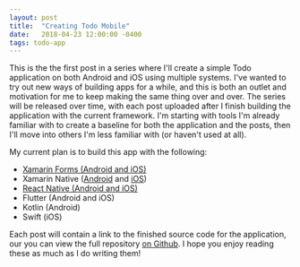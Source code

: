 ```yaml
---
layout: post
title:  "Creating Todo Mobile"
date:   2018-04-23 12:00:00 -0400
tags: todo-app
---
```


This is the the first post in a series where I'll create a simple Todo application on both Android and iOS using multiple systems. I've wanted to try out new ways of building apps for a while, and this is both an outlet and motivation for me to keep making the same thing over and over. The series will be released over time, with each post uploaded after I finish building the application with the current framework. I'm starting with tools I'm already familiar with to create a baseline for both the application and the posts, then I'll move into others I'm less familiar with (or haven't used at all).

My current plan is to build this app with the following:

* <a href="/2018/04/23/todo-xamarin-forms.html">Xamarin Forms (Android and iOS)</a>
* Xamarin Native (<a href="/2018/04/29/todo-xamarin-native-android.html">Android</a> and <a href="/2018/05/01/todo-xamarin-native-ios.html">iOS</a>)
* <a href="/2018/06/07/todo-react-native.html">React Native (Android and iOS)</a>
* Flutter (Android and iOS)
* Kotlin (Android)
* Swift (iOS)

Each post will contain a link to the finished source code for the application, our you can view the full repository <a href="https://github.com/HofmaDresu/TodoMobile/">on Github</a>. I hope you enjoy reading these as much as I do writing them!